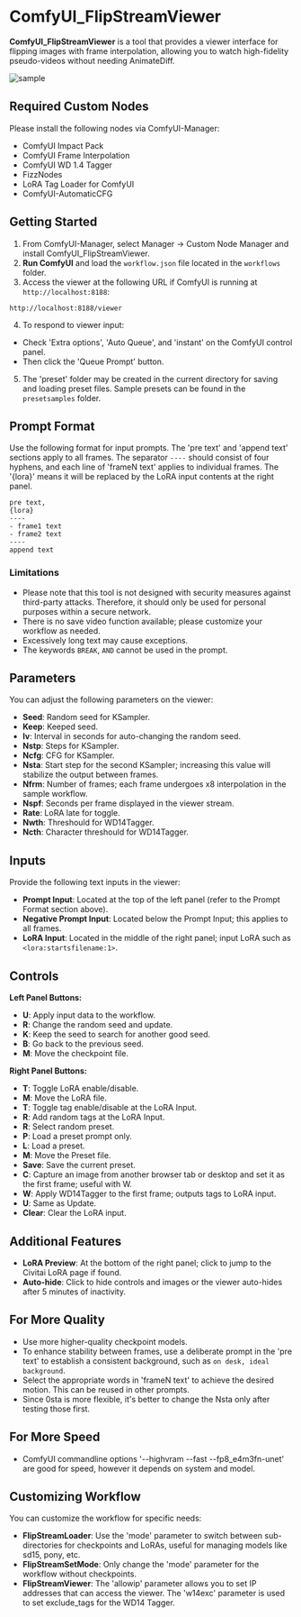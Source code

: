 # ComfyUI_FlipStreamViewer

**ComfyUI_FlipStreamViewer** is a tool that provides a viewer interface for flipping images with frame interpolation, allowing you to watch high-fidelity pseudo-videos without needing AnimateDiff.

![sample](https://github.com/user-attachments/assets/c605bd99-e35b-4012-9b73-505d1496e914)

## Required Custom Nodes

Please install the following nodes via ComfyUI-Manager:

- ComfyUI Impact Pack
- ComfyUI Frame Interpolation
- ComfyUI WD 1.4 Tagger
- FizzNodes
- LoRA Tag Loader for ComfyUI
- ComfyUI-AutomaticCFG

## Getting Started
1. From ComfyUI-Manager, select Manager -> Custom Node Manager and install ComfyUI_FlipStreamViewer.
2. **Run ComfyUI** and load the `workflow.json` file located in the `workflows` folder.
3. Access the viewer at the following URL if ComfyUI is running at `http://localhost:8188`:

`http://localhost:8188/viewer`

4. To respond to viewer input:
- Check 'Extra options', 'Auto Queue', and 'instant' on the ComfyUI control panel.
- Then click the 'Queue Prompt' button.

5. The 'preset' folder may be created in the current directory for saving and loading preset files. Sample presets can be found in the `presetsamples` folder.

## Prompt Format

Use the following format for input prompts. The 'pre text' and 'append text' sections apply to all frames. The separator `----` should consist of four hyphens, and each line of 'frameN text' applies to individual frames. The '{lora}' means it will be replaced by the LoRA input contents at the right panel.

```
pre text,
{lora}
----
- frame1 text
- frame2 text
----
append text
```

### Limitations

- Please note that this tool is not designed with security measures against third-party attacks. Therefore, it should only be used for personal purposes within a secure network.
- There is no save video function available; please customize your workflow as needed.
- Excessively long text may cause exceptions.
- The keywords `BREAK`, `AND` cannot be used in the prompt.

## Parameters

You can adjust the following parameters on the viewer:

- **Seed**: Random seed for KSampler.
- **Keep**: Keeped seed.
- **Iv**: Interval in seconds for auto-changing the random seed.
- **Nstp**: Steps for KSampler.
- **Ncfg**: CFG for KSampler.
- **Nsta**: Start step for the second KSampler; increasing this value will stabilize the output between frames.
- **Nfrm**: Number of frames; each frame undergoes x8 interpolation in the sample workflow.
- **Nspf**: Seconds per frame displayed in the viewer stream.
- **Rate**: LoRA late for toggle.
- **Nwth**: Threshould for WD14Tagger.
- **Ncth**: Character threshould for WD14Tagger.

## Inputs

Provide the following text inputs in the viewer:

- **Prompt Input**: Located at the top of the left panel (refer to the Prompt Format section above).
- **Negative Prompt Input**: Located below the Prompt Input; this applies to all frames.
- **LoRA Input**: Located in the middle of the right panel; input LoRA such as `<lora:startsfilename:1>`.

## Controls

**Left Panel Buttons:**

- **U**: Apply input data to the workflow.
- **R**: Change the random seed and update.
- **K**: Keep the seed to search for another good seed.
- **B**: Go back to the previous seed.
- **M**: Move the checkpoint file.

**Right Panel Buttons:**

- **T**: Toggle LoRA enable/disable.
- **M**: Move the LoRA file.
- **T**: Toggle tag enable/disable at the LoRA Input.
- **R**: Add random tags at the LoRA Input.
- **R**: Select random preset.
- **P**: Load a preset prompt only.
- **L**: Load a preset.
- **M**: Move the Preset file.
- **Save**: Save the current preset.
- **C**: Capture an image from another browser tab or desktop and set it as the first frame; useful with W.
- **W**: Apply WD14Tagger to the first frame; outputs tags to LoRA input.
- **U**: Same as Update.
- **Clear**: Clear the LoRA input.

## Additional Features

- **LoRA Preview**: At the bottom of the right panel; click to jump to the Civitai LoRA page if found.
- **Auto-hide**: Click to hide controls and images or the viewer auto-hides after 5 minutes of inactivity.

## For More Quality

- Use more higher-quality checkpoint models.
- To enhance stability between frames, use a deliberate prompt in the 'pre text' to establish a consistent background, such as `on desk, ideal background`.
- Select the appropriate words in 'frameN text' to achieve the desired motion. This can be reused in other prompts.
- Since 0sta is more flexible, it's better to change the Nsta only after testing those first.

## For More Speed

- ComfyUI commandline options '--highvram --fast --fp8_e4m3fn-unet' are good for speed, however it depends on system and model.

## Customizing Workflow

You can customize the workflow for specific needs:

- **FlipStreamLoader**: Use the 'mode' parameter to switch between sub-directories for checkpoints and LoRAs, useful for managing models like sd15, pony, etc.
- **FlipStreamSetMode**: Only change the 'mode' parameter for the workflow without checkpoints.
- **FlipStreamViewer**: The 'allowip' parameter allows you to set IP addresses that can access the viewer. The 'w14exc' parameter is used to set exclude_tags for the WD14 Tagger.
